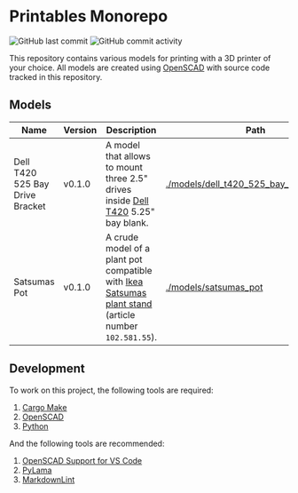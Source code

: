 Printables Monorepo
===================

![GitHub last commit](https://img.shields.io/github/last-commit/ddnomad/printables)
![GitHub commit activity](https://img.shields.io/github/commit-activity/w/ddnomad/printables)

This repository contains various models for printing with a 3D printer of your choice. All models are created using [OpenSCAD](https://openscad.org) with source code tracked in this repository.

Models
------

| Name | Version | Description | Path |
| ---- | ------- | ----------- | ---- |
| Dell T420 525 Bay Drive Bracket | v0.1.0 | A model that allows to mount three 2.5" drives inside [Dell T420](https://www.dell.com/support/home/en-ae/product-support/product/poweredge-t420) 5.25" bay blank. | [./models/dell_t420_525_bay_drive_bracket](./models/dell_t420_525_bay_drive_bracket) |
| Satsumas Pot | v0.1.0 | A crude model of a plant pot compatible with [Ikea Satsumas plant stand](https://www.ikea.com/gb/en/p/satsumas-plant-stand-with-5-plant-pots-bamboo-white-10258155/)  (article number `102.581.55`). | [./models/satsumas_pot](./models/satsumas_pot) |

Development
-----------

To work on this project, the following tools are required:

1. [Cargo Make](https://sagiegurari.github.io/cargo-make/)
2. [OpenSCAD](https://openscad.org)
3. [Python](https://www.python.org)

And the following tools are recommended:

1. [OpenSCAD Support for VS Code](https://github.com/Leathong/openscad-support-vscode)
2. [PyLama](https://github.com/klen/pylama)
3. [MarkdownLint](https://github.com/DavidAnson/markdownlint)
